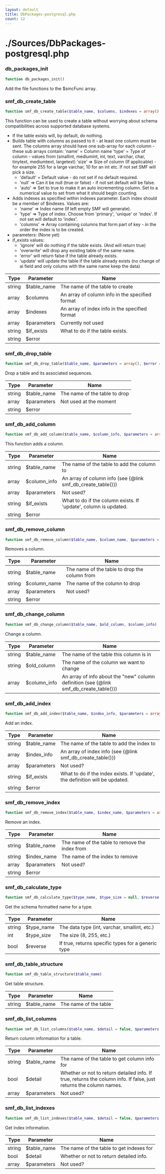```yaml
---
layout: default
title: DbPackages-postgresql.php
count: 12
---
```


# ./Sources/DbPackages-postgresql.php

### db_packages_init

```php
function db_packages_init()
```
Add the file functions to the $smcFunc array.




### smf_db_create_table

```php
function smf_db_create_table($table_name, $columns, $indexes = array(), $parameters = array(), $if_exists = 'ignore', $error = 'fatal')
```
This function can be used to create a table without worrying about schema
 compatibilities across supported database systems.

- If the table exists will, by default, do nothing.
- Builds table with columns as passed to it - at least one column must be sent.
The columns array should have one sub-array for each column - these sub arrays contain:
	'name' = Column name
	'type' = Type of column - values from (smallint, mediumint, int, text, varchar, char, tinytext, mediumtext, largetext)
	'size' => Size of column (If applicable) - for example 255 for a large varchar, 10 for an int etc.
		If not set SMF will pick a size.
	- 'default' = Default value - do not set if no default required.
	- 'null' => Can it be null (true or false) - if not set default will be false.
	- 'auto' => Set to true to make it an auto incrementing column. Set to a numerical value to set from what
		 it should begin counting.
- Adds indexes as specified within indexes parameter. Each index should be a member of $indexes. Values are:
	- 'name' => Index name (If left empty SMF will generate).
	- 'type' => Type of index. Choose from 'primary', 'unique' or 'index'. If not set will default to 'index'.
	- 'columns' => Array containing columns that form part of key - in the order the index is to be created.
- parameters: (None yet)
- if_exists values:
	- 'ignore' will do nothing if the table exists. (And will return true)
	- 'overwrite' will drop any existing table of the same name.
	- 'error' will return false if the table already exists.
	- 'update' will update the table if the table already exists (no change of ai field and only colums with the same name keep the data)

Type|Parameter|Name
---|---|---
string|$table_name|The name of the table to create
array|$columns|An array of column info in the specified format
array|$indexes|An array of index info in the specified format
array|$parameters|Currently not used
string|$if_exists|What to do if the table exists.
string|$error

### smf_db_drop_table

```php
function smf_db_drop_table($table_name, $parameters = array(), $error = 'fatal')
```
Drop a table and its associated sequences.



Type|Parameter|Name
---|---|---
string|$table_name|The name of the table to drop
array|$parameters|Not used at the moment
string|$error

### smf_db_add_column

```php
function smf_db_add_column($table_name, $column_info, $parameters = array(), $if_exists = 'update', $error = 'fatal')
```
This function adds a column.



Type|Parameter|Name
---|---|---
string|$table_name|The name of the table to add the column to
array|$column_info|An array of column info (see {@link smf_db_create_table()})
array|$parameters|Not used?
string|$if_exists|What to do if the column exists. If 'update', column is updated.
string|$error

### smf_db_remove_column

```php
function smf_db_remove_column($table_name, $column_name, $parameters = array(), $error = 'fatal')
```
Removes a column.



Type|Parameter|Name
---|---|---
string|$table_name|The name of the table to drop the column from
string|$column_name|The name of the column to drop
array|$parameters|Not used?
string|$error

### smf_db_change_column

```php
function smf_db_change_column($table_name, $old_column, $column_info)
```
Change a column.



Type|Parameter|Name
---|---|---
string|$table_name|The name of the table this column is in
string|$old_column|The name of the column we want to change
array|$column_info|An array of info about the "new" column definition (see {@link smf_db_create_table()})

### smf_db_add_index

```php
function smf_db_add_index($table_name, $index_info, $parameters = array(), $if_exists = 'update', $error = 'fatal')
```
Add an index.



Type|Parameter|Name
---|---|---
string|$table_name|The name of the table to add the index to
array|$index_info|An array of index info (see {@link smf_db_create_table()})
array|$parameters|Not used?
string|$if_exists|What to do if the index exists. If 'update', the definition will be updated.
string|$error

### smf_db_remove_index

```php
function smf_db_remove_index($table_name, $index_name, $parameters = array(), $error = 'fatal')
```
Remove an index.



Type|Parameter|Name
---|---|---
string|$table_name|The name of the table to remove the index from
string|$index_name|The name of the index to remove
array|$parameters|Not used?
string|$error

### smf_db_calculate_type

```php
function smf_db_calculate_type($type_name, $type_size = null, $reverse = false)
```
Get the schema formatted name for a type.



Type|Parameter|Name
---|---|---
string|$type_name|The data type (int, varchar, smallint, etc.)
int|$type_size|The size (8, 255, etc.)
bool|$reverse|If true, returns specific types for a generic type

### smf_db_table_structure

```php
function smf_db_table_structure($table_name)
```
Get table structure.



Type|Parameter|Name
---|---|---
string|$table_name|The name of the table

### smf_db_list_columns

```php
function smf_db_list_columns($table_name, $detail = false, $parameters = array())
```
Return column information for a table.



Type|Parameter|Name
---|---|---
string|$table_name|The name of the table to get column info for
bool|$detail|Whether or not to return detailed info. If true, returns the column info. If false, just returns the column names.
array|$parameters|Not used?

### smf_db_list_indexes

```php
function smf_db_list_indexes($table_name, $detail = false, $parameters = array())
```
Get index information.



Type|Parameter|Name
---|---|---
string|$table_name|The name of the table to get indexes for
bool|$detail|Whether or not to return detailed info.
array|$parameters|Not used?

